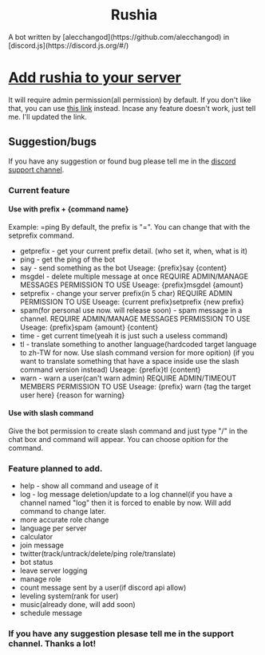 <h1 style="text-align: center;">
<br> Rushia </br>
</h1>
A bot written by [alecchangod](https://github.com/alecchangod) in [discord.js](https://discord.js.org/#/)

# [Add rushia to your server](https://discord.com/api/oauth2/authorize?client_id=953567399687364659&permissions=8&scope=bot%20applications.commands)
It will require admin permission(all permission) by default. If you don't like that, you can use [this link](https://discord.com/api/oauth2/authorize?client_id=953567399687364659&permissions=2068063845568&scope=bot%20applications.commands) instead. Incase any feature doesn't work, just tell me. I'll updated the link.

## Suggestion/bugs
If you have any suggestion or found bug please tell me in the [discord support channel](https://discord.gg/j9yHKXdyhM).

### Current feature 

#### Use with prefix + {command name}
Example: =ping
By default, the prefix is "=". You can change that with the setprefix command.

- getprefix - get your current prefix detail. (who set it, when, what is it)
- ping - get the ping of the bot
- say - send something as the bot
Useage: {prefix}say {content}
- msgdel - delete multiple message at once
REQUIRE ADMIN/MANAGE MESSAGES PERMISSION TO USE
Useage: {prefix}msgdel {amount}
- setprefix - change your server prefix(in 5 char)
REQUIRE ADMIN PERMISSION TO USE
Useage: {current prefix}setprefix {new prefix}
- spam(for personal use now. will release soon) - spam message in a channel.
REQUIRE ADMIN/MANAGE MESSAGES PERMISSION TO USE
Useage: {prefix}spam {amount} {content}
- time - get current time(yeah it is just such a useless command)
- tl - translate something to another language(hardcoded target language to zh-TW for now. Use slash command version for more opition)
(if you want to translate something that have a space inside use the slash command version instead)
Useage: {prefix}tl {content}
- warn - warn a user(can't warn admin)
REQUIRE ADMIN/TIMEOUT MEMBERS PERMISSION TO USE
Useage: {prefix} warn {tag the target user here} {reason for warning}

#### Use with slash command
Give the bot permission to create slash command and just type "/" in the chat box and command will appear.
You can choose opition for the command.

### Feature planned to add.
- help - show all command and useage of it 
- log - log message deletion/update to a log channel(if you have a channel named "log" then it is forced to enable by now. Will add command to change later. 
- more accurate role change 
- language per server 
- calculator 
- join message 
- twitter(track/untrack/delete/ping role/translate) 
- bot status 
- leave server logging 
- manage role 
- count message sent by a user(if discord api allow) 
- leveling system(rank for user) 
- music(already done, will add soon) 
- schedule message 

### If you have any suggestion plesase tell me in the support channel. Thanks a lot!
